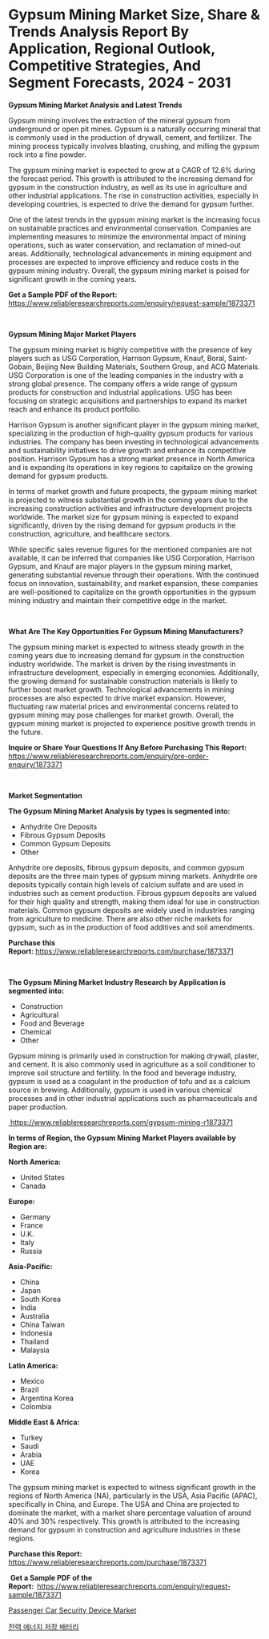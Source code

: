 <p><h1>Gypsum Mining Market Size, Share & Trends Analysis Report By Application, Regional Outlook, Competitive Strategies, And Segment Forecasts, 2024 - 2031</h1></p><p><strong>Gypsum Mining Market Analysis and Latest Trends</strong></p>
<p><p>Gypsum mining involves the extraction of the mineral gypsum from underground or open pit mines. Gypsum is a naturally occurring mineral that is commonly used in the production of drywall, cement, and fertilizer. The mining process typically involves blasting, crushing, and milling the gypsum rock into a fine powder.</p><p>The gypsum mining market is expected to grow at a CAGR of 12.6% during the forecast period. This growth is attributed to the increasing demand for gypsum in the construction industry, as well as its use in agriculture and other industrial applications. The rise in construction activities, especially in developing countries, is expected to drive the demand for gypsum further.</p><p>One of the latest trends in the gypsum mining market is the increasing focus on sustainable practices and environmental conservation. Companies are implementing measures to minimize the environmental impact of mining operations, such as water conservation, and reclamation of mined-out areas. Additionally, technological advancements in mining equipment and processes are expected to improve efficiency and reduce costs in the gypsum mining industry. Overall, the gypsum mining market is poised for significant growth in the coming years.</p></p>
<p><strong>Get a Sample PDF of the Report:&nbsp;</strong> <a href="https://www.reliableresearchreports.com/enquiry/request-sample/1873371">https://www.reliableresearchreports.com/enquiry/request-sample/1873371</a></p>
<p>&nbsp;</p>
<p><strong>Gypsum Mining Major Market Players</strong></p>
<p><p>The gypsum mining market is highly competitive with the presence of key players such as USG Corporation, Harrison Gypsum, Knauf, Boral, Saint-Gobain, Beijing New Building Materials, Southern Group, and ACG Materials. USG Corporation is one of the leading companies in the industry with a strong global presence. The company offers a wide range of gypsum products for construction and industrial applications. USG has been focusing on strategic acquisitions and partnerships to expand its market reach and enhance its product portfolio. </p><p>Harrison Gypsum is another significant player in the gypsum mining market, specializing in the production of high-quality gypsum products for various industries. The company has been investing in technological advancements and sustainability initiatives to drive growth and enhance its competitive position. Harrison Gypsum has a strong market presence in North America and is expanding its operations in key regions to capitalize on the growing demand for gypsum products.</p><p>In terms of market growth and future prospects, the gypsum mining market is projected to witness substantial growth in the coming years due to the increasing construction activities and infrastructure development projects worldwide. The market size for gypsum mining is expected to expand significantly, driven by the rising demand for gypsum products in the construction, agriculture, and healthcare sectors.</p><p>While specific sales revenue figures for the mentioned companies are not available, it can be inferred that companies like USG Corporation, Harrison Gypsum, and Knauf are major players in the gypsum mining market, generating substantial revenue through their operations. With the continued focus on innovation, sustainability, and market expansion, these companies are well-positioned to capitalize on the growth opportunities in the gypsum mining industry and maintain their competitive edge in the market.</p></p>
<p>&nbsp;</p>
<p><strong>What Are The Key Opportunities For Gypsum Mining Manufacturers?</strong></p>
<p><p>The gypsum mining market is expected to witness steady growth in the coming years due to increasing demand for gypsum in the construction industry worldwide. The market is driven by the rising investments in infrastructure development, especially in emerging economies. Additionally, the growing demand for sustainable construction materials is likely to further boost market growth. Technological advancements in mining processes are also expected to drive market expansion. However, fluctuating raw material prices and environmental concerns related to gypsum mining may pose challenges for market growth. Overall, the gypsum mining market is projected to experience positive growth trends in the future.</p></p>
<p><strong>Inquire or Share Your Questions If Any Before Purchasing This Report:</strong> <a href="https://www.reliableresearchreports.com/enquiry/pre-order-enquiry/1873371">https://www.reliableresearchreports.com/enquiry/pre-order-enquiry/1873371</a></p>
<p>&nbsp;</p>
<p><strong>Market Segmentation</strong></p>
<p><strong>The Gypsum Mining Market Analysis by types is segmented into:</strong></p>
<p><ul><li>Anhydrite Ore Deposits</li><li>Fibrous Gypsum Deposits</li><li>Common Gypsum Deposits</li><li>Other</li></ul></p>
<p><p>Anhydrite ore deposits, fibrous gypsum deposits, and common gypsum deposits are the three main types of gypsum mining markets. Anhydrite ore deposits typically contain high levels of calcium sulfate and are used in industries such as cement production. Fibrous gypsum deposits are valued for their high quality and strength, making them ideal for use in construction materials. Common gypsum deposits are widely used in industries ranging from agriculture to medicine. There are also other niche markets for gypsum, such as in the production of food additives and soil amendments.</p></p>
<p><strong>Purchase this Report:&nbsp;</strong><a href="https://www.reliableresearchreports.com/purchase/1873371">https://www.reliableresearchreports.com/purchase/1873371</a></p>
<p>&nbsp;</p>
<p><strong>The Gypsum Mining Market Industry Research by Application is segmented into:</strong></p>
<p><ul><li>Construction</li><li>Agricultural</li><li>Food and Beverage</li><li>Chemical</li><li>Other</li></ul></p>
<p><p>Gypsum mining is primarily used in construction for making drywall, plaster, and cement. It is also commonly used in agriculture as a soil conditioner to improve soil structure and fertility. In the food and beverage industry, gypsum is used as a coagulant in the production of tofu and as a calcium source in brewing. Additionally, gypsum is used in various chemical processes and in other industrial applications such as pharmaceuticals and paper production.</p></p>
<p><a href="https://www.reliableresearchreports.com/gypsum-mining-r1873371">&nbsp;https://www.reliableresearchreports.com/gypsum-mining-r1873371</a></p>
<p><strong>In terms of Region, the Gypsum Mining Market Players available by Region are:</strong></p>
<p>
    <p> <strong> North America: </strong>
        <ul>
            <li>United States</li>
            <li>Canada</li>
        </ul>
        </p> 
    <p> <strong> Europe: </strong>
        <ul>
            <li>Germany</li>
            <li>France</li>
            <li>U.K.</li>
            <li>Italy</li>
            <li>Russia</li>
        </ul>
        </p> 
    <p> <strong> Asia-Pacific: </strong>
        <ul>
            <li>China</li>
            <li>Japan</li>
            <li>South Korea</li>
            <li>India</li>
            <li>Australia</li>
            <li>China Taiwan</li>
            <li>Indonesia</li>
            <li>Thailand</li>
            <li>Malaysia</li>
        </ul>
        </p> 
    <p> <strong> Latin America: </strong>
        <ul>
            <li>Mexico</li>
            <li>Brazil</li>
            <li>Argentina Korea</li>
            <li>Colombia</li>
        </ul>
        </p> 
    <p> <strong> Middle East & Africa: </strong>
        <ul>
            <li>Turkey</li>
            <li>Saudi</li>
            <li>Arabia</li>
            <li>UAE</li>
            <li>Korea</li>
        </ul>
    </p>
    </p>
<p><p>The gypsum mining market is expected to witness significant growth in the regions of North America (NA), particularly in the USA, Asia Pacific (APAC), specifically in China, and Europe. The USA and China are projected to dominate the market, with a market share percentage valuation of around 40% and 30% respectively. This growth is attributed to the increasing demand for gypsum in construction and agriculture industries in these regions.</p></p>
<p><strong>Purchase this Report: </strong><a href="https://www.reliableresearchreports.com/purchase/1873371">https://www.reliableresearchreports.com/purchase/1873371</a></p>
<p>&nbsp;<strong>Get a Sample PDF of the Report:&nbsp;&nbsp;</strong><a href="https://www.reliableresearchreports.com/enquiry/request-sample/1873371">https://www.reliableresearchreports.com/enquiry/request-sample/1873371</a></p>
<p><strong></strong></p>
<p><p><a href="https://github.com/yemakinde/Market-Research-Report-List-3/blob/main/passenger-car-security-device-market.md">Passenger Car Security Device Market</a></p><p><a href="https://github.com/sarassiksa/Market-Research-Report-List-1/blob/main/6070608117090.md">전력 에너지 저장 배터리</a></p></p>